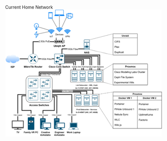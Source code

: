 Current Home Network
![Home Network Diagram](<https://github.com/Valacirca3927/networking-portfolio/blob/master/Home Network.drawio.svg>)
